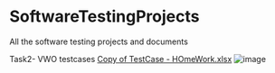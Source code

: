 # SoftwareTestingProjects
All the software testing projects and documents

Task2- VWO testcases
[Copy of TestCase - HOmeWork.xlsx](https://github.com/user-attachments/files/16115252/Copy.of.TestCase.-.HOmeWork.xlsx)
![image](https://github.com/pallavi-kambe/SoftwareTestingProjects/assets/174857366/17cfdce3-615e-4d98-a074-bb85ab26d583)

